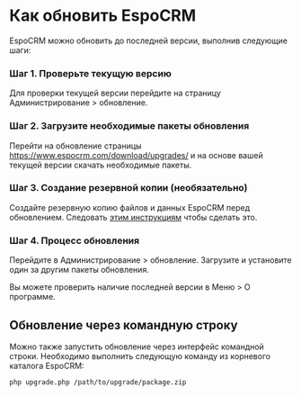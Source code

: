 # Как обновить EspoCRM

EspoCRM можно обновить до последней версии, выполнив следующие шаги:

### Шаг 1. Проверьте текущую версию

Для проверки текущей версии перейдите на страницу Администрирование > обновление.

### Шаг 2. Загрузите необходимые пакеты обновления

Перейти на обновление страницы https://www.espocrm.com/download/upgrades/ и на основе вашей текущей версии скачать необходимые пакеты.

### Шаг 3. Создание резервной копии (необязательно)

Создайте резервную копию файлов и данных EspoCRM перед обновлением. Следовать [этим инструкциям](https://github.com/espocrm/documentation/blob/master/administration/backup-and-restore.md) чтобы сделать это.

### Шаг 4. Процесс обновления

Перейдите в Администрирование > обновление. Загрузите и установите один за другим пакеты обновления.

Вы можете проверить наличие последней версии в Меню > О программе.

## Обновление через командную строку

Можно также запустить обновление через интерфейс командной строки. Необходимо выполнить следующую команду из корневого каталога EspoCRM:

``
php upgrade.php /path/to/upgrade/package.zip
``
